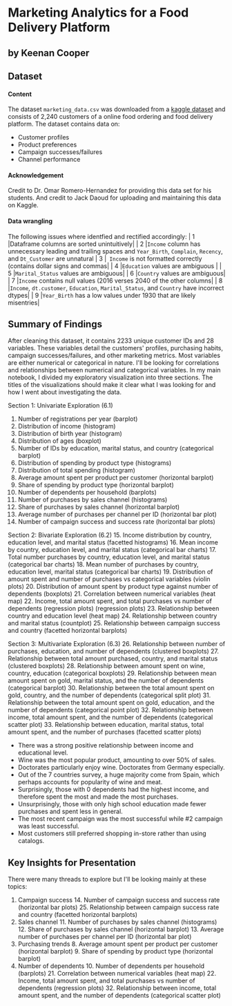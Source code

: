 # Marketing Analytics for a Food Delivery Platform
## by Keenan Cooper


## Dataset

#### Content
The dataset `marketing_data.csv` was downloaded from a [kaggle dataset](https://www.kaggle.com/jackdaoud/marketing-data) and consists of 2,240 customers of a online food ordering and food delivery platform. The dataset contains data on:
- Customer profiles
- Product preferences
- Campaign successes/failures
- Channel performance

#### Acknowledgement

Credit to Dr. Omar Romero-Hernandez for providing this data set for his students. And credit to Jack Daoud for uploading and maintaining this data on Kaggle.

#### Data wrangling
The following issues where identfied and rectified accordingly:
| 1 |Dataframe columns are sorted unintuitively|
| 2 |` Income ` column has unnecessary leading and trailing spaces and `Year_Birth`, `Complain`, `Recency`, and `Dt_Customer` are unnatural
| 3 |` Income` is not formatted correctly (contains dollar signs and commas|
| 4 |`Education` values are ambiguous |
| 5 |`Marital_Status` values are ambiguous|
| 6 |`Country` values are ambiguous|
| 7 |` Income ` contains null values (2016 verses 2040 of the other columns|
| 8 |` Income `, `dt.customer`, `Education`, `Marital_Status`, and `Country` have incorrect dtypes|
| 9 |`Year_Birth` has a low values under 1930 that are likely misentries|


## Summary of Findings

After cleaning this dataset, it contains 2233 unique customer IDs and 28 variables. These variables detail the customers' profiles, purchasing habits, campaign successes/failures, and other marketing metrics. Most variables are either numerical or categorical in nature.
I'll be looking for correlations and relationships between numerical and categorical variables. In my main notebook, I divided my exploratory visualization into three sections. The titles of the visualizations should make it clear what I was looking for and how I went about investigating the data.

Section 1: Univariate Exploration (6.1)
1. Number of registrations per year (barplot)
2. Distribution of income (histogram)
3. Distribution of birth year (histogram)
4. Distribution of ages (boxplot)
5. Number of IDs by education, marital status, and country (categorical barplot)
6. Distribution of spending by product type (histograms)
7. Distribution of total spending (histogram)
8. Average amount spent per product per customer (horizontal barplot)
9. Share of spending by product type (horizontal barplot)
10. Number of dependents per household (barplots)
11. Number of purchases by sales channel (histograms)
12. Share of purchases by sales channel (horizontal barplot)
13. Average number of purchases per channel per ID (horizontal bar plot)
14. Number of campaign success and success rate (horizontal bar plots)

Section 2: Bivariate Exploration (6.2)
15. Income distribution by country, education level, and marital status (facetted histograms)
16. Mean income by country, education level, and marital status (categorical bar charts)
17. Total number purchases by country, education level, and marital status (categorical bar charts)
18. Mean number of purchases by country, education level, marital status (categorical bar charts)
19. Distribution of amount spent and number of purchases vs categorical variables (violin plots)
20. Distribution of amount spent by product type against number of dependents (boxplots)
21. Correlation between numerical variables (heat map)
22. Income, total amount spent, and total purchases vs number of dependents (regression plots) (regression plots)
23. Relationship between country and education level (heat map)
24. Relationship between country and marital status (countplot)
25. Relationship between campaign success and country (facetted horizontal barplots)

Section 3: Multivariate Exploration (6.3)
26. Relationship between number of purchases, education, and number of dependents (clustered boxplots)
27. Relationship between total amount purchased, country, and marital status (clustered boxplots)
28. Relationship between amount spent on wine, country, education (categorical boxplots)
29. Relationship between mean amount spent on gold, marital status, and the number of dependents (categorical barplot)
30. Relationship between the total amount spent on gold, country, and the number of dependents (categorical split plot)
31. Relationship between the total amount spent on gold, education, and the number of dependents (categorical point plot)
32. Relationship between income, total amount spent, and the number of dependents (categorical scatter plot)
33. Relationship between education, marital status, total amount spent, and the number of purchases (facetted scatter plots)

- There was a strong positive relationship between income and educational level.
- Wine was the most popular product, amounting to over 50% of sales. 
- Doctorates particularly enjoy wine. Doctorates from Germany especially. 
- Out of the 7 countries survey, a huge majority come from Spain, which perhaps accounts for popularity of wine and meat.
- Surprisingly, those with 0 dependents had the highest income, and therefore spent the most and made the most purchases.
- Unsurprisingly, those with only high school education made fewer purchases and spent less in general.
- The most recent campaign was the most successful while #2 campaign was least successful.
- Most customers still preferred shopping in-store rather than using catalogs.

## Key Insights for Presentation

There were many threads to explore but I'll be looking mainly at these topics:

1. Campaign success
    14. Number of campaign success and success rate (horizontal bar plots)
    25. Relationship between campaign success rate and country (facetted horizontal barplots)
2. Sales channel
    11. Number of purchases by sales channel (histograms)
    12. Share of purchases by sales channel (horizontal barplot)
    13. Average number of purchases per channel per ID (horizontal bar plot)
3. Purchasing trends
    8. Average amount spent per product per customer (horizontal barplot)
    9. Share of spending by product type (horizontal barplot)
4.  Number of dependents
    10. Number of dependents per household (barplots)
    21. Correlation between numerical variables (heat map)
    22. Income, total amount spent, and total purchases vs number of dependents (regression plots)
    32. Relationship between income, total amount spent, and the number of dependents (categorical scatter plot)

